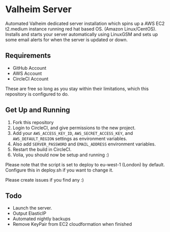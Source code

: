 # Valheim Server

Automated Valheim dedicated server installation which spins up a AWS EC2 t2.medium instance running red hat based OS. (Amazon Linux/CentOS). Installs and starts your server automatically using LinuxGSM and sets up some email alerts for when the server is updated or down.

## Requirements

- GitHub Account
- AWS Account
- CircleCI Account

These are free so long as you stay within their limitations, which this repository is configured to do.

## Get Up and Running

1. Fork this repository
2. Login to CircleCI, and give permissions to the new project.
3. Add your `AWS_ACCESS_KEY_ID`, `AWS_SECRET_ACCESS_KEY`, and `AWS_DEFAULT_REGION` settings as environment variables.
4. Also add `SERVER_PASSWORD` and `EMAIL_ADDRESS` environment variables.
5. Restart the build in CircleCI.
6. Volia, you should now be setup and running :)

Please note that the script is set to deploy to eu-west-1 (London) by default. Configure this in deploy.sh if you want to change it.

Please create issues if you find any :)

## Todo

- Launch the server.
- Output ElasticIP
- Automated nightly backups
- Remove KeyPair from EC2 cloudformation when finished
